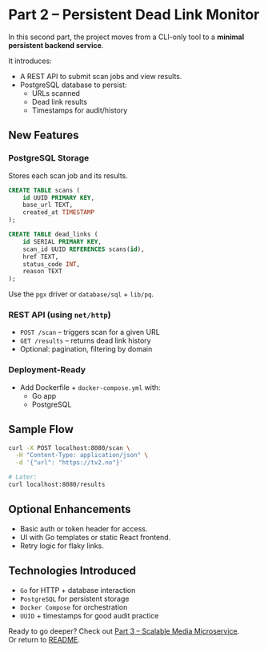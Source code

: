 # Part 2 – Persistent Dead Link Monitor

In this second part, the project moves from a CLI-only tool to a **minimal persistent backend service**.

It introduces:
- A REST API to submit scan jobs and view results.
- PostgreSQL database to persist:
  - URLs scanned
  - Dead link results
  - Timestamps for audit/history

## New Features

### PostgreSQL Storage

Stores each scan job and its results.

```sql
CREATE TABLE scans (
    id UUID PRIMARY KEY,
    base_url TEXT,
    created_at TIMESTAMP
);

CREATE TABLE dead_links (
    id SERIAL PRIMARY KEY,
    scan_id UUID REFERENCES scans(id),
    href TEXT,
    status_code INT,
    reason TEXT
);
```

Use the `pgx` driver or `database/sql` + `lib/pq`.

### REST API (using `net/http`)

- `POST /scan` – triggers scan for a given URL
- `GET /results` – returns dead link history
- Optional: pagination, filtering by domain

###  Deployment-Ready

* Add Dockerfile + `docker-compose.yml` with:
  * Go app
  * PostgreSQL

## Sample Flow

```bash
curl -X POST localhost:8080/scan \
  -H "Content-Type: application/json" \
  -d '{"url": "https://tv2.no"}'

# Later:
curl localhost:8080/results
```

## Optional Enhancements

* Basic auth or token header for access.
* UI with Go templates or static React frontend.
* Retry logic for flaky links.

## Technologies Introduced

* `Go` for HTTP + database interaction
* `PostgreSQL` for persistent storage
* `Docker Compose` for orchestration
* `UUID` + timestamps for good audit practice

Ready to go deeper? Check out [Part 3 – Scalable Media Microservice](./part3.md).  
Or return to [README](./README.md).  
